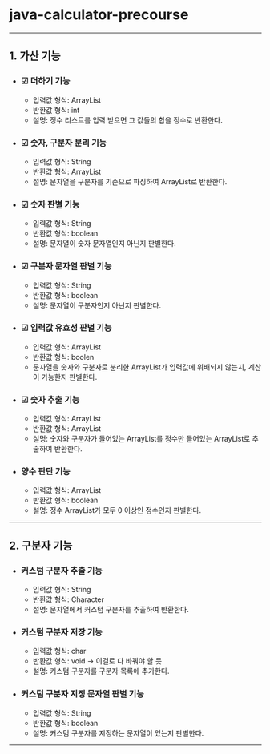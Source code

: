 # java-calculator-precourse

***
## 1. 가산 기능
- ### ☑ 더하기 기능
  - 입력값 형식: ArrayList<Integer>
  - 반환값 형식: int
  - 설명: 정수 리스트를 입력 받으면 그 값들의 합을 정수로 반환한다.
  
- ### ☑ 숫자, 구분자 분리 기능
  - 입력값 형식: String
  - 반환값 형식: ArrayList<String>
  - 설명: 문자열을 구분자를 기준으로 파싱하여 ArrayList로 반환한다.

- ### ☑ 숫자 판별 기능
    - 입력값 형식: String
    - 반환값 형식: boolean
    - 설명: 문자열이 숫자 문자열인지 아닌지 판별한다.

- ### ☑ 구분자 문자열 판별 기능
  - 입력값 형식: String
  - 반환값 형식: boolean
  - 설명: 문자열이 구분자인지 아닌지 판별한다.
  
- ### ☑ 입력값 유효성 판별 기능
  - 입력값 형식: ArrayList<String>
  - 반환값 형식: boolen
  - 문자열을 숫자와 구분자로 분리한 ArrayList가 입력값에 위배되지 않는지, 계산이 가능한지 판별한다.
  
- ### ☑ 숫자 추출 기능
  - 입력값 형식: ArrayList<String>
  - 반환값 형식: ArrayList<Integer>
  - 설명: 숫자와 구분자가 들어있는 ArrayList를 정수만 들어있는 ArrayList로 추출하여 반환한다.
  
- ### 양수 판단 기능
  - 입력값 형식: ArrayList<Integer>
  - 반환값 형식: boolean
  - 설명: 정수 ArrayList가 모두 0 이상인 정수인지 판별한다.


***
## 2. 구분자 기능
  - ### 커스텀 구분자 추출 기능
    - 입력값 형식: String
    - 반환값 형식: Character
    - 설명: 문자열에서 커스텀 구분자를 추출하여 반환한다.
    
  - ### 커스텀 구분자 저장 기능
    - 입력값 형식: char
    - 반환값 형식: void -> 이걸로 다 바꿔야 할 듯
    - 설명: 커스텀 구분자를 구분자 목록에 추가한다.
  
  - ### 커스텀 구분자 지정 문자열 판별 기능
    - 입력값 형식: String
    - 반환값 형식: boolean
    - 설명: 커스텀 구분자를 지정하는 문자열이 있는지 판별한다.

***